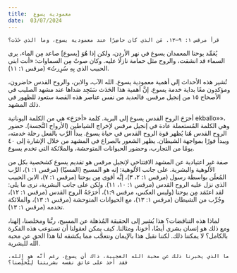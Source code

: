 ```yaml
---
title:  معمودية يسوع
date:  03/07/2024
---
```


`قرأ مرقس ١: ٩–١٣. مَن الذي كان حاضِرًا عند معمودية يسوع، وما الذي حَدَث؟`

يُعَمِّد يوحنا المعمدان يسوع في نهر الأردن، ولكن إذا هُوَ [يسوع] صاعد مِن الماء، يرى السماء قد انشقت، والروح مثل حمامة نازلًا عليه. وكان صوتٌ مِن السماوات: «أنت ابني الحبيب الذي بِهِ سُرِرتُ» (مرقس ١: ١١).

تُشير هذه الأحداث إلى أهمية معمودية يسوع. الله الآب، والابن، والروح القدس حاضرون، ومؤكدون معًا بداية خدمة يسوع. إنَّ أهمية هذا الحَدَث سَتَجِد صَداها عند مشهد الصليب في الأصحاح ١٥ من إنجيل مرقس. فالعديد من نفس عناصر هذه القصة ستعود للظهور في ذلك المشهد.

أخرَجَ الروح القدس يسوع إلى البرية. كلمة «أخرَجَ» هي من الكلمة اليونانية ekballo»»، وهي الكلمة المُستعملة عادة في إنجيل مرقس لإخراج الشياطين (الأرواح النَّجسة). حضور الروح القدس هُنا يُظهر قوة الروح القدس في حياة يسوع. يبدأ الرَّب بالفعل رحلة خدمته، ويبدأ فورًا بمواجهة الشيطان. يظهر الشعور بالصراع في المشهد من خلال الإشارة إلى ٤٠ يومًا من التجارب، وحضور الحيوانات المتوحشة، والملائكة التي تخدم يسوع.

صفة غير اعتيادية عن المشهد الافتتاحي لإنجيل مرقس هو تقديم يسوع كشخصية بكل من الألوهية والبشرية. على جانب الألوهية: إنه هو المسيح (المسيّا) (مرقس ١: ١)، الرَّب المُعلَن بواسطة رسول (مرقس ١: ٢، ٣)، إنَّه أقوى مِن يوحنا (مرقس ١: ٧)، الابن الحبيب الذي نزل عليه الروح القدس (مرقس ١: ١٠، ١١). ولكن على جانب البشرية، نرى ما يلي: لقد اعتَمَد مِن يوحنا (وليس العكس، مرقس ١:٩)، أخرَجَهُ الروح القدس (مرقس ١: ١٢)، وجُرِّب من الشيطان (مرقس ١: ١٣)، مع الحيوانات المتوحشة (مرقس ١: ١٣)، والملائكة تخدمه (مرقس ١: ١٣).

لماذا هذه التناقضات؟ هذا يُشير إلى الحقيقة المُذهلة عن المسيح، ربَّنا ومخلصنا، إلهنا، ومع ذلك هو إنسان بشري أيضًا، أخونا، ومثالنا. كيف يمكن لعقولنا أن تستوعب هذه الفكرة بالكامل؟ لا يمكننا ذلك. لكننا نقبل هذا بالإيمان ونتعجَّب مما يكشفه لنا هذا الحق عن محبة الله للبشرية.

`ما الذي يخبرنا ذلك عن محبة الله العجيبة، ذاك أن يسوع، رغم أنَّه هو الله، فقد أخذ على عاتق نفسه بشريتنا لِيُخلِّصنا؟`